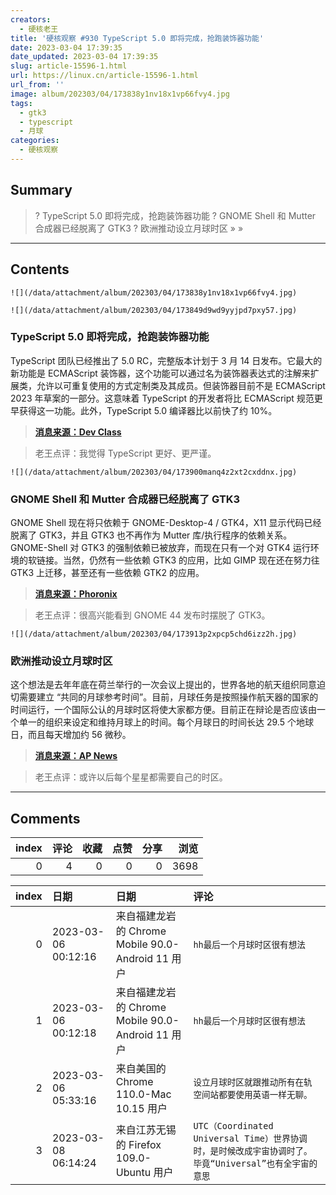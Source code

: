 ```yaml
---
creators:
  - 硬核老王
title: '硬核观察 #930 TypeScript 5.0 即将完成，抢跑装饰器功能'
date: 2023-03-04 17:39:35
date_updated: 2023-03-04 17:39:35
slug: article-15596-1.html
url: https://linux.cn/article-15596-1.html
url_from: ''
image: album/202303/04/173838y1nv18x1vp66fvy4.jpg
tags:
  - gtk3
  - typescript
  - 月球
categories:
  - 硬核观察
---
```


## Summary

> ? TypeScript 5.0 即将完成，抢跑装饰器功能
> ? GNOME Shell 和 Mutter 合成器已经脱离了 GTK3
> ? 欧洲推动设立月球时区
> » 
> »

***

<!-- more -->

## Contents

`![](/data/attachment/album/202303/04/173838y1nv18x1vp66fvy4.jpg)`

`![](/data/attachment/album/202303/04/173849d9wd9yyjpd7pxy57.jpg)`

### TypeScript 5.0 即将完成，抢跑装饰器功能

TypeScript 团队已经推出了 5.0 RC，完整版本计划于 3 月 14 日发布。它最大的新功能是 ECMAScript 装饰器，这个功能可以通过名为装饰器表达式的注解来扩展类，允许以可重复使用的方式定制类及其成员。但装饰器目前不是 ECMAScript 2023 年草案的一部分。这意味着 TypeScript 的开发者将比 ECMAScript 规范更早获得这一功能。此外，TypeScript 5.0 编译器比以前快了约 10%。

> 
> **[消息来源：Dev Class](https://devclass.com/2023/03/02/microsoft-typescript-5-0-is-nearly-done-complete-with-ecmascript-decorators/)**
> 
> 
> 

> 
> 老王点评：我觉得 TypeScript 更好、更严谨。
> 
> 
> 

`![](/data/attachment/album/202303/04/173900manq4z2xt2cxddnx.jpg)`

### GNOME Shell 和 Mutter 合成器已经脱离了 GTK3

GNOME Shell 现在将只依赖于 GNOME-Desktop-4 / GTK4，X11 显示代码已经脱离了 GTK3，并且 GTK3 也不再作为 Mutter 库/执行程序的依赖关系。GNOME-Shell 对 GTK3 的强制依赖已被放弃，而现在只有一个对 GTK4 运行环境的软链接。当然，仍然有一些依赖 GTK3 的应用，比如 GIMP 现在还在努力往 GTK3 上迁移，甚至还有一些依赖 GTK2 的应用。

> 
> **[消息来源：Phoronix](https://www.phoronix.com/news/GNOME-Shell-Mutter-No-GTK3)**
> 
> 
> 

> 
> 老王点评：很高兴能看到 GNOME 44 发布时摆脱了 GTK3。
> 
> 
> 

`![](/data/attachment/album/202303/04/173913p2xpcp5chd6izz2h.jpg)`

### 欧洲推动设立月球时区

这个想法是去年年底在荷兰举行的一次会议上提出的，世界各地的航天组织同意迫切需要建立 “共同的月球参考时间”。目前，月球任务是按照操作航天器的国家的时间运行，一个国际公认的月球时区将使大家都方便。目前正在辩论是否应该由一个单一的组织来设定和维持月球上的时间。每个月球日的时间长达 29.5 个地球日，而且每天增加约 56 微秒。

> 
> **[消息来源：AP News](https://apnews.com/article/moon-time-zone-space-2b0124415c14755e08a58e1b5ed5362a)**
> 
> 
> 

> 
> 老王点评：或许以后每个星星都需要自己的时区。
> 
> 
>

***

## Comments


|   index |   评论 |   收藏 |   点赞 |   分享 |   浏览 |
|--------:|-------:|-------:|-------:|-------:|-------:|
|       0 |      4 |      0 |      0 |      0 |   3698 |

|   index | 日期                | 日期                                              | 评论                                                                                                   |
|--------:|:--------------------|:--------------------------------------------------|:-------------------------------------------------------------------------------------------------------|
|       0 | 2023-03-06 00:12:16 | 来自福建龙岩的 Chrome Mobile 90.0-Android 11 用户 | `hh最后一个月球时区很有想法`                                                                           |
|       1 | 2023-03-06 00:12:18 | 来自福建龙岩的 Chrome Mobile 90.0-Android 11 用户 | `hh最后一个月球时区很有想法`                                                                           |
|       2 | 2023-03-06 05:33:16 | 来自美国的 Chrome 110.0-Mac 10.15 用户            | `设立月球时区就跟推动所有在轨空间站都要使用英语一样无聊。`                                             |
|       3 | 2023-03-08 06:14:24 | 来自江苏无锡的 Firefox 109.0-Ubuntu 用户          | `UTC（Coordinated Universal Time）世界协调时，是时候改成宇宙协调时了。毕竟“Universal”也有全宇宙的意思` |
